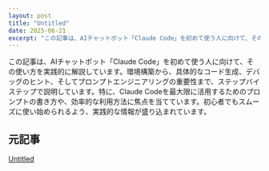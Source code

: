 ```yaml
---
layout: post
title: "Untitled"
date: 2025-06-21
excerpt: "この記事は、AIチャットボット「Claude Code」を初めて使う人に向けて、その使い方を実践的に解説しています。環境構築から、具体的なコード生成、デバッグのヒント、そしてプロンプトエンジニアリングの重要性まで、ステップバイステップで説明しています。特に、Claude Codeを最大限に活用するためのプロンプトの書き方や、効率的な利用方法に焦点を当てています。初心者でもスムーズに使い始められるよう、実践的な情報が盛り込まれています。"
---
```


この記事は、AIチャットボット「Claude Code」を初めて使う人に向けて、その使い方を実践的に解説しています。環境構築から、具体的なコード生成、デバッグのヒント、そしてプロンプトエンジニアリングの重要性まで、ステップバイステップで説明しています。特に、Claude Codeを最大限に活用するためのプロンプトの書き方や、効率的な利用方法に焦点を当てています。初心者でもスムーズに使い始められるよう、実践的な情報が盛り込まれています。

## 元記事

[Untitled](#)
